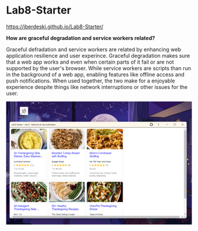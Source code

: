 # Lab8-Starter

https://jberdeski.github.io/Lab8-Starter/


**How are graceful degradation and service workers related?**

Graceful defradation and service workers are related by enhancing web application resilience and user experince. Graceful degradation makes sure that a web app works and even when certain parts of it fail or are not supported by the user's browser. While service workers are scripts than run in the background of a web app, enabling features like offline access and push notifications. When used together, the two make for a enjoyable experience despite things like network interruptions or other issues for the user.  

![image](pwa.png)
